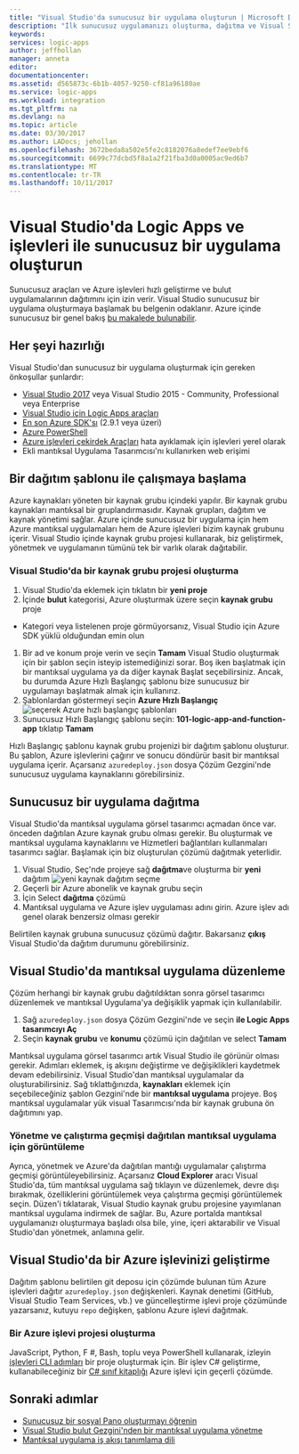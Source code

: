 ```yaml
---
title: "Visual Studio'da sunucusuz bir uygulama oluşturun | Microsoft Docs"
description: "İlk sunucusuz uygulamanızı oluşturma, dağıtma ve Visual Studio uygulamasında yönetme bu kılavuzu ile başlayın."
keywords: 
services: logic-apps
author: jeffhollan
manager: anneta
editor: 
documentationcenter: 
ms.assetid: d565873c-6b1b-4057-9250-cf81a96180ae
ms.service: logic-apps
ms.workload: integration
ms.tgt_pltfrm: na
ms.devlang: na
ms.topic: article
ms.date: 03/30/2017
ms.author: LADocs; jehollan
ms.openlocfilehash: 3672beda8a502e5fe2c8182076a8edef7ee9ebf6
ms.sourcegitcommit: 6699c77dcbd5f8a1a2f21fba3d0a0005ac9ed6b7
ms.translationtype: MT
ms.contentlocale: tr-TR
ms.lasthandoff: 10/11/2017
---
```

# <a name="build-a-serverless-app-in-visual-studio-with-logic-apps-and-functions"></a>Visual Studio'da Logic Apps ve işlevleri ile sunucusuz bir uygulama oluşturun

Sunucusuz araçları ve Azure işlevleri hızlı geliştirme ve bulut uygulamalarının dağıtımını için izin verir.  Visual Studio sunucusuz bir uygulama oluşturmaya başlamak bu belgenin odaklanır.  Azure içinde sunucusuz bir genel bakış [bu makalede bulunabilir](logic-apps-serverless-overview.md).

## <a name="getting-everything-ready"></a>Her şeyi hazırlığı

Visual Studio'dan sunucusuz bir uygulama oluşturmak için gereken önkoşullar şunlardır:

* [Visual Studio 2017](https://www.visualstudio.com/vs/) veya Visual Studio 2015 - Community, Professional veya Enterprise
* [Visual Studio için Logic Apps araçları](https://marketplace.visualstudio.com/items?itemName=VinaySinghMSFT.AzureLogicAppsToolsforVisualStudio-18551)
* [En son Azure SDK'sı](https://azure.microsoft.com/downloads/) (2.9.1 veya üzeri)
* [Azure PowerShell](https://github.com/Azure/azure-powershell#installation)
* [Azure işlevleri çekirdek Araçları](https://www.npmjs.com/package/azure-functions-core-tools) hata ayıklamak için işlevleri yerel olarak
* Ekli mantıksal Uygulama Tasarımcısı'nı kullanırken web erişimi

## <a name="getting-started-with-a-deployment-template"></a>Bir dağıtım şablonu ile çalışmaya başlama

Azure kaynakları yöneten bir kaynak grubu içindeki yapılır.  Bir kaynak grubu kaynakları mantıksal bir gruplandırmasıdır.  Kaynak grupları, dağıtım ve kaynak yönetimi sağlar.  Azure içinde sunucusuz bir uygulama için hem Azure mantıksal uygulamaları hem de Azure işlevleri bizim kaynak grubunu içerir.  Visual Studio içinde kaynak grubu projesi kullanarak, biz geliştirmek, yönetmek ve uygulamanın tümünü tek bir varlık olarak dağıtabilir.

### <a name="create-a-resource-group-project-in-visual-studio"></a>Visual Studio'da bir kaynak grubu projesi oluşturma

1. Visual Studio'da eklemek için tıklatın bir **yeni proje**
1. İçinde **bulut** kategorisi, Azure oluşturmak üzere seçin **kaynak grubu** proje  
 * Kategori veya listelenen proje görmüyorsanız, Visual Studio için Azure SDK yüklü olduğundan emin olun
1. Bir ad ve konum proje verin ve seçin **Tamam** Visual Studio oluşturmak için bir şablon seçin isteyip istemediğinizi sorar.  Boş iken başlatmak için bir mantıksal uygulama ya da diğer kaynak Başlat seçebilirsiniz.  Ancak, bu durumda Azure Hızlı Başlangıç şablonu bize sunucusuz bir uygulamayı başlatmak almak için kullanırız.
1. Şablonlardan göstermeyi seçin **Azure Hızlı Başlangıç** ![seçerek Azure hızlı başlangıç şablonları][1]
1. Sunucusuz Hızlı Başlangıç şablonu seçin: **101-logic-app-and-function-app** tıklatıp **Tamam**

Hızlı Başlangıç şablonu kaynak grubu projenizi bir dağıtım şablonu oluşturur.  Bu şablon, Azure işlevlerini çağırır ve sonucu döndürür basit bir mantıksal uygulama içerir.  Açarsanız `azuredeploy.json` dosya Çözüm Gezgini'nde sunucusuz uygulama kaynaklarını görebilirsiniz.

## <a name="deploying-the-serverless-application"></a>Sunucusuz bir uygulama dağıtma

Visual Studio'da mantıksal uygulama görsel tasarımcı açmadan önce var. önceden dağıtılan Azure kaynak grubu olması gerekir.  Bu oluşturmak ve mantıksal uygulama kaynaklarını ve Hizmetleri bağlantıları kullanmaları tasarımcı sağlar.  Başlamak için biz oluşturulan çözümü dağıtmak yeterlidir.

1. Visual Studio, Seç'nde projeye sağ **dağıtma**ve oluşturma bir **yeni** dağıtım ![yeni kaynak dağıtım seçme][2]
1. Geçerli bir Azure abonelik ve kaynak grubu seçin
1. İçin Select **dağıtma** çözümü
1. Mantıksal uygulama ve Azure işlev uygulaması adını girin.  Azure işlev adı genel olarak benzersiz olması gerekir

Belirtilen kaynak grubuna sunucusuz çözümü dağıtır.  Bakarsanız **çıkış** Visual Studio'da dağıtım durumunu görebilirsiniz.

## <a name="editing-the-logic-app-in-visual-studio"></a>Visual Studio'da mantıksal uygulama düzenleme

Çözüm herhangi bir kaynak grubu dağıtıldıktan sonra görsel tasarımcı düzenlemek ve mantıksal Uygulama'ya değişiklik yapmak için kullanılabilir.

1. Sağ `azuredeploy.json` dosya Çözüm Gezgini'nde ve seçin **ile Logic Apps tasarımcıyı Aç**
1. Seçin **kaynak grubu** ve **konumu** çözümü için dağıtılan ve select **Tamam**

Mantıksal uygulama görsel tasarımcı artık Visual Studio ile görünür olması gerekir.  Adımları eklemek, iş akışını değiştirme ve değişiklikleri kaydetmek devam edebilirsiniz.  Visual Studio'dan mantıksal uygulamalar da oluşturabilirsiniz.  Sağ tıklattığınızda, **kaynakları** eklemek için seçebileceğiniz şablon Gezgini'nde bir **mantıksal uygulama** projeye.  Boş mantıksal uygulamalar yük visual Tasarımcısı'nda bir kaynak grubuna ön dağıtımını yap.

### <a name="managing-and-viewing-run-history-for-a-deployed-logic-app"></a>Yönetme ve çalıştırma geçmişi dağıtılan mantıksal uygulama için görüntüleme

Ayrıca, yönetmek ve Azure'da dağıtılan mantığı uygulamalar çalıştırma geçmişi görüntüleyebilirsiniz.  Açarsanız **Cloud Explorer** aracı Visual Studio'da, tüm mantıksal uygulama sağ tıklayın ve düzenlemek, devre dışı bırakmak, özelliklerini görüntülemek veya çalıştırma geçmişi görüntülemek seçin.  Düzen'i tıklatarak, Visual Studio kaynak grubu projesine yayımlanan mantıksal uygulama indirmek de sağlar.  Bu, Azure portalda mantıksal uygulamanızı oluşturmaya başladı olsa bile, yine, içeri aktarabilir ve Visual Studio'dan yönetmek, anlamına gelir.

## <a name="developing-an-azure-function-in-visual-studio"></a>Visual Studio'da bir Azure işlevinizi geliştirme

Dağıtım şablonu belirtilen git deposu için çözümde bulunan tüm Azure işlevleri dağıtır `azuredeploy.json` değişkenleri.  Kaynak denetimi (GitHub, Visual Studio Team Services, vb.) ve güncelleştirme işlevi proje çözümünde yazarsanız, kutuyu `repo` değişken, şablonu Azure işlevi dağıtmak.

### <a name="creating-an-azure-function-project"></a>Bir Azure işlevi projesi oluşturma

JavaScript, Python, F #, Bash, toplu veya PowerShell kullanarak, izleyin [işlevleri CLI adımları](../azure-functions/functions-run-local.md) bir proje oluşturmak için.  Bir işlev C# geliştirme, kullanabileceğiniz bir [C# sınıf kitaplığı](https://blogs.msdn.microsoft.com/appserviceteam/2017/03/16/publishing-a-net-class-library-as-a-function-app/) Azure işlevi için geçerli çözümde.

## <a name="next-steps"></a>Sonraki adımlar

* [Sunucusuz bir sosyal Pano oluşturmayı öğrenin](logic-apps-scenario-social-serverless.md)
* [Visual Studio bulut Gezgini'nden bir mantıksal uygulama yönetme](logic-apps-manage-from-vs.md)
* [Mantıksal uygulama iş akışı tanımlama dili](logic-apps-workflow-definition-language.md)

<!-- Image references -->
[1]: ./media/logic-apps-serverless-get-started-vs/select-template.png
[2]: ./media/logic-apps-serverless-get-started-vs/deploy.png
